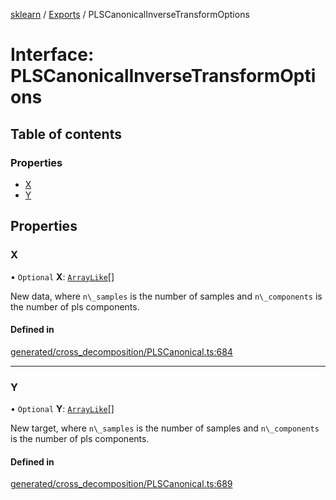[sklearn](../readme.md) / [Exports](../modules.md) / PLSCanonicalInverseTransformOptions

# Interface: PLSCanonicalInverseTransformOptions

## Table of contents

### Properties

- [X](PLSCanonicalInverseTransformOptions.md#x)
- [Y](PLSCanonicalInverseTransformOptions.md#y)

## Properties

### X

• `Optional` **X**: [`ArrayLike`](../modules.md#arraylike)[]

New data, where `n\_samples` is the number of samples and `n\_components` is the number of pls components.

#### Defined in

[generated/cross_decomposition/PLSCanonical.ts:684](https://github.com/transitive-bullshit/scikit-learn-ts/blob/367336a/packages/sklearn/src/generated/cross_decomposition/PLSCanonical.ts#L684)

___

### Y

• `Optional` **Y**: [`ArrayLike`](../modules.md#arraylike)[]

New target, where `n\_samples` is the number of samples and `n\_components` is the number of pls components.

#### Defined in

[generated/cross_decomposition/PLSCanonical.ts:689](https://github.com/transitive-bullshit/scikit-learn-ts/blob/367336a/packages/sklearn/src/generated/cross_decomposition/PLSCanonical.ts#L689)
